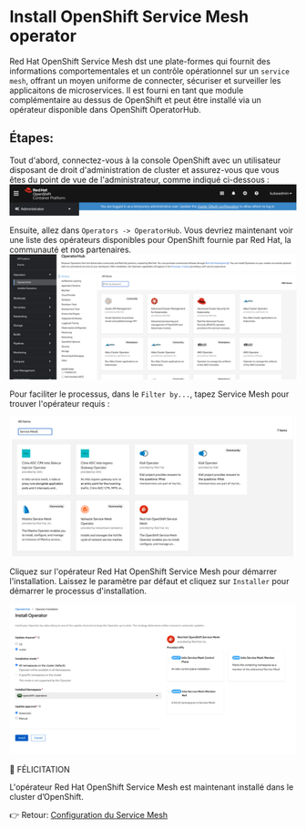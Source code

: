 # Install OpenShift Service Mesh operator

Red Hat OpenShift Service Mesh dst une plate-formes qui fournit des informations comportementales et un contrôle opérationnel sur un `service mesh`, offrant un moyen uniforme de connecter, sécuriser et surveiller les applicaitons de microservices. Il est fourni en tant que module complémentaire au dessus de OpenShift et peut être installé via un opérateur disponible dans OpenShift OperatorHub.


## Étapes:

Tout d'abord, connectez-vous à la console OpenShift avec un utilisateur disposant de droit d'administration de cluster et assurez-vous que vous êtes du point de vue de l'administrateur, comme indiqué ci-dessous :
![Administration Perspective](images/admin-perspective.png)

Ensuite, allez dans `Operators -> OperatorHub`. Vous devriez maintenant voir une liste des opérateurs disponibles pour OpenShift fournie par Red Hat, la communauté et nos partenaires.
![Operator Hub](images/operator-hub.png)

Pour faciliter le processus, dans le `Filter by...`, tapez Service Mesh pour trouver l'opérateur requis :

![Service Mesh Operator](images/ossm-operator.png)

Cliquez sur l'opérateur Red Hat OpenShift Service Mesh pour démarrer l'installation. Laissez le paramètre par défaut et cliquez sur `Installer` pour démarrer le processus d'installation.

![Installation](images/install-ossm-operator.png)

:tada: FÉLICITATION

L'opérateur Red Hat OpenShift Service Mesh est maintenant installé dans le cluster d’OpenShift.

:point_right: Retour: [Configuration du Service Mesh](../README.md#configuration-du-service-mesh)


